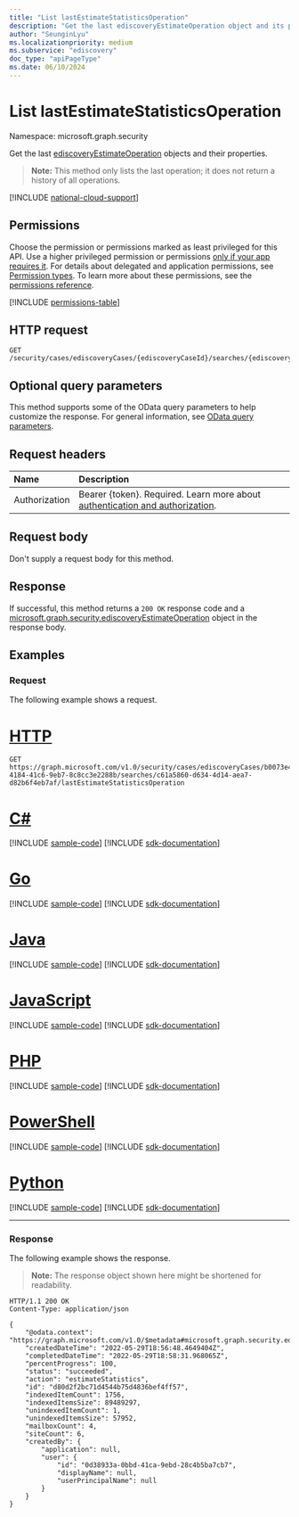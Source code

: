 ```yaml
---
title: "List lastEstimateStatisticsOperation"
description: "Get the last ediscoveryEstimateOperation object and its properties."
author: "SeunginLyu"
ms.localizationpriority: medium
ms.subservice: "ediscovery"
doc_type: "apiPageType"
ms.date: 06/10/2024
---
```


# List lastEstimateStatisticsOperation
Namespace: microsoft.graph.security



Get the last  [ediscoveryEstimateOperation](../resources/security-ediscoveryestimateoperation.md) objects and their properties.

>**Note:** This method only lists the last operation; it does not return a history of all operations.

[!INCLUDE [national-cloud-support](../../includes/global-us.md)]

## Permissions
Choose the permission or permissions marked as least privileged for this API. Use a higher privileged permission or permissions [only if your app requires it](/graph/permissions-overview#best-practices-for-using-microsoft-graph-permissions). For details about delegated and application permissions, see [Permission types](/graph/permissions-overview#permission-types). To learn more about these permissions, see the [permissions reference](/graph/permissions-reference).

<!-- { "blockType": "permissions", "name": "security_ediscoverysearch_list_lastestimatestatisticsoperation" } -->
[!INCLUDE [permissions-table](../includes/permissions/security-ediscoverysearch-list-lastestimatestatisticsoperation-permissions.md)]

## HTTP request

<!-- {
  "blockType": "ignored"
}
-->
```http
GET /security/cases/ediscoveryCases/{ediscoveryCaseId}/searches/{ediscoverySearchId}/lastEstimateStatisticsOperation
```

## Optional query parameters
This method supports some of the OData query parameters to help customize the response. For general information, see [OData query parameters](/graph/query-parameters).

## Request headers
|Name|Description|
|:---|:---|
|Authorization|Bearer {token}. Required. Learn more about [authentication and authorization](/graph/auth/auth-concepts).|

## Request body
Don't supply a request body for this method.

## Response

If successful, this method returns a `200 OK` response code and a [microsoft.graph.security.ediscoveryEstimateOperation](../resources/security-ediscoveryestimateoperation.md) object in the response body.

## Examples

### Request
The following example shows a request.

# [HTTP](#tab/http)
<!-- {
  "blockType": "request",
  "name": "list_ediscoveryestimateoperation"
}
-->
```http
GET https://graph.microsoft.com/v1.0/security/cases/ediscoveryCases/b0073e4e-4184-41c6-9eb7-8c8cc3e2288b/searches/c61a5860-d634-4d14-aea7-d82b6f4eb7af/lastEstimateStatisticsOperation
```

# [C#](#tab/csharp)
[!INCLUDE [sample-code](../includes/snippets/csharp/list-ediscoveryestimateoperation-csharp-snippets.md)]
[!INCLUDE [sdk-documentation](../includes/snippets/snippets-sdk-documentation-link.md)]

# [Go](#tab/go)
[!INCLUDE [sample-code](../includes/snippets/go/list-ediscoveryestimateoperation-go-snippets.md)]
[!INCLUDE [sdk-documentation](../includes/snippets/snippets-sdk-documentation-link.md)]

# [Java](#tab/java)
[!INCLUDE [sample-code](../includes/snippets/java/list-ediscoveryestimateoperation-java-snippets.md)]
[!INCLUDE [sdk-documentation](../includes/snippets/snippets-sdk-documentation-link.md)]

# [JavaScript](#tab/javascript)
[!INCLUDE [sample-code](../includes/snippets/javascript/list-ediscoveryestimateoperation-javascript-snippets.md)]
[!INCLUDE [sdk-documentation](../includes/snippets/snippets-sdk-documentation-link.md)]

# [PHP](#tab/php)
[!INCLUDE [sample-code](../includes/snippets/php/list-ediscoveryestimateoperation-php-snippets.md)]
[!INCLUDE [sdk-documentation](../includes/snippets/snippets-sdk-documentation-link.md)]

# [PowerShell](#tab/powershell)
[!INCLUDE [sample-code](../includes/snippets/powershell/list-ediscoveryestimateoperation-powershell-snippets.md)]
[!INCLUDE [sdk-documentation](../includes/snippets/snippets-sdk-documentation-link.md)]

# [Python](#tab/python)
[!INCLUDE [sample-code](../includes/snippets/python/list-ediscoveryestimateoperation-python-snippets.md)]
[!INCLUDE [sdk-documentation](../includes/snippets/snippets-sdk-documentation-link.md)]

---

### Response
The following example shows the response.
>**Note:** The response object shown here might be shortened for readability.
<!-- {
  "blockType": "response",
  "truncated": true,
  "@odata.type": "microsoft.graph.security.ediscoveryEstimateOperation"
}
-->
```http
HTTP/1.1 200 OK
Content-Type: application/json

{
    "@odata.context": "https://graph.microsoft.com/v1.0/$metadata#microsoft.graph.security.ediscoveryEstimateOperation",
    "createdDateTime": "2022-05-29T18:56:48.4649404Z",
    "completedDateTime": "2022-05-29T18:58:31.968065Z",
    "percentProgress": 100,
    "status": "succeeded",
    "action": "estimateStatistics",
    "id": "d80d2f2bc71d4544b75d4836bef4ff57",
    "indexedItemCount": 1756,
    "indexedItemsSize": 89489297,
    "unindexedItemCount": 1,
    "unindexedItemsSize": 57952,
    "mailboxCount": 4,
    "siteCount": 6,
    "createdBy": {
        "application": null,
        "user": {
            "id": "0d38933a-0bbd-41ca-9ebd-28c4b5ba7cb7",
            "displayName": null,
            "userPrincipalName": null
        }
    }
}
```

